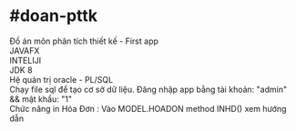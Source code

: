 # #doan-pttk
 Đồ án môn phân tích thiết kế - First app<br/>
 JAVAFX<br/>
 INTELIJI<br/>
 JDK 8<br/>
 Hệ quản trị oracle - PL/SQL<br/>
 Chạy file sql để tạo cơ sở dữ liệu. Đăng nhập app bằng tài khoản: "admin" && mật khẩu: "1"<br/>
 Chức năng in Hóa Đơn : Vào MODEL.HOADON method INHD() xem hướng dẫn
